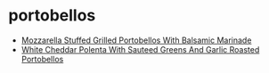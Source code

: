 # portobellos

 * [Mozzarella Stuffed Grilled Portobellos With Balsamic Marinade](index/m/mozzarella-stuffed-grilled-portobellos-with-balsamic-marinade-235325.json)
 * [White Cheddar Polenta With Sauteed Greens And Garlic Roasted Portobellos](index/w/white-cheddar-polenta-with-sauteed-greens-and-garlic-roasted-portobellos-104587.json)
